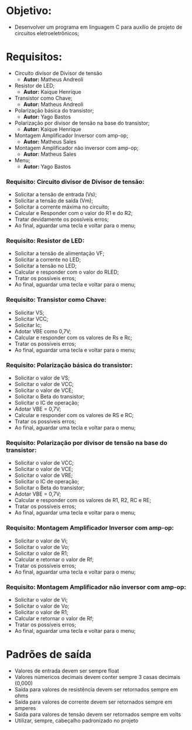 
# **Objetivo:**
- Desenvolver um programa em linguagem C para auxílio de projeto de circuitos 	eletroeletrônicos;

# **Requisitos**:
- Circuito divisor de Divisor de tensão
  - **Autor:** Matheus Andreoli
- Resistor de LED;
  - **Autor:** Kaique Henrique
- Transistor como Chave;
  - **Autor:** Matheus Andreoli
- Polarização básica do transistor;
  - **Autor:** Yago Bastos
- Polarização por divisor de tensão na base do transistor;
  - **Autor:** Kaique Henrique
- Montagem Amplificador Inversor com amp-op;
  - **Autor:** Matheus Sales
- Montagem Amplificador não inversor com amp-op;
  - **Autor:** Matheus Sales
- Menu;
  - **Autor:** Yago Bastos

### **Requisito: Circuito divisor de Divisor de tensão**:
- Solicitar a tensão de entrada (Vs);
- Solicitar a tensão de saída (Vm);
- Solicitar a corrente máxima no circuito;
- Calcular e Responder com o valor do R1 e do R2;
- Tratar devidamente os possíveis erros;
- Ao final, aguardar uma tecla e voltar para o menu;

### **Requisito: Resistor de LED**:
- Solicitar a tensão de alimentação VF;
- Solicitar a corrente no LED;
- Solicitar a tensão no LED;
- Calcular e responder com o valor do RLED; 
- Tratar os possíveis erros;
- Ao final, aguardar uma tecla e voltar para o menu;

### **Requisito: Transistor como Chave**:
- Solicitar VS;
- Solicitar VCC;
- Solicitar Ic;
- Adotar VBE como 0,7V;
- Calcular e responder com os valores de Rs e Rc;
- Tratar os possíveis erros;
- Ao final, aguardar uma tecla e voltar para o menu;

### **Requisito: Polarização básica do transistor**:
- Solicitar o valor de VS;
- Solicitar o valor de VCC;
- Solicitar o valor de VCE;
- Solicitar o Beta do transistor;
- Solicitar o IC de operação;
- Adotar VBE = 0,7V;
- Calcular e responder com os valores de RS e RC;
- Tratar os possíveis erros;
- Ao final, aguardar uma tecla e voltar para o menu;

### **Requisito: Polarização por divisor de tensão na base do transistor**:
- Solicitar o valor de VCC;
- Solicitar o valor de VCE;
- Solicitar o valor de VRE;
- Solicitar o IC de operação;
- Solicitar o Beta do transistor;
- Adotar VBE = 0,7V;
- Calcular e responder com os valores de R1, R2, RC e RE;
- Tratar os possíveis erros;
- Ao final, aguardar uma tecla e voltar para o menu;

### **Requisito: Montagem Amplificador Inversor com amp-op**:
- Solicitar o valor de Vi;
- Solicitar o valor de Vo;
- Solicitar o valor de R1;
- Calcular e retornar o valor de Rf;
- Tratar os possíveis erros;
- Ao final, aguardar uma tecla e voltar para o menu;

### **Requisito: Montagem Amplificador não inversor com amp-op**:
- Solicitar o valor de Vi;
- Solicitar o valor de Vo;
- Solicitar o valor de R1;
- Calcular e retornar o valor de Rf;
- Tratar os possíveis erros;
- Ao final, aguardar uma tecla e voltar para o menu;

# Padrões de saída
- Valores de entrada devem ser sempre float
- Valores númericos decimais devem conter sempre 3 casas decimais (0,000)
- Saída para valores de resistência devem ser retornados sempre em ohms
- Saída para valores de corrente devem ser retornados sempre em amperes
- Saída para valores de tensão devem ser retornados sempre em volts
- Utilizar, sempre, cabeçalho padronizado no projeto
